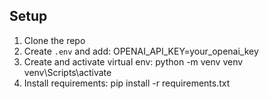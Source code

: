 ## Setup

1. Clone the repo
2. Create `.env` and add:
OPENAI_API_KEY=your_openai_key
3. Create and activate virtual env:
python -m venv venv
venv\Scripts\activate
4. Install requirements:
pip install -r requirements.txt
